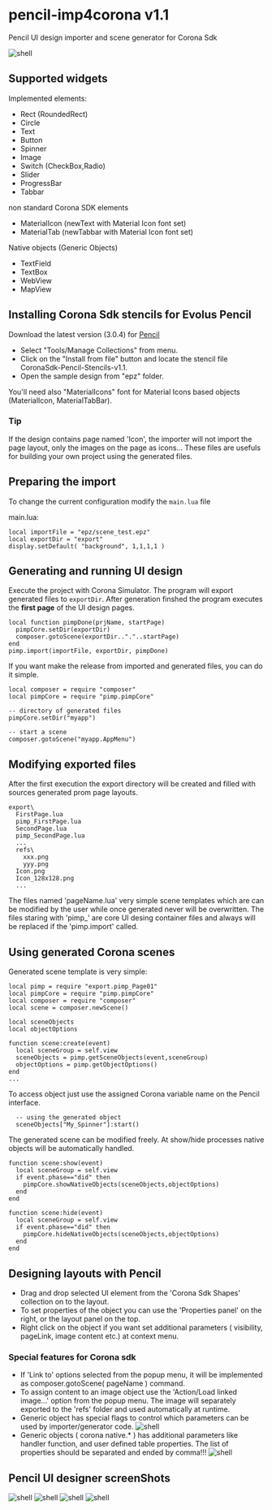 # pencil-imp4corona v1.1
Pencil UI design importer and scene generator for Corona Sdk

![shell](./pencil_sshots/Screenshot_phone_small.png)

## Supported widgets
Implemented elements:

* Rect (RoundedRect)
* Circle
* Text
* Button
* Spinner
* Image
* Switch (CheckBox,Radio)
* Slider
* ProgressBar
* Tabbar

non standard Corona SDK elements
* MaterialIcon (newText with Material Icon font set)
* MaterialTab (newTabbar with Material Icon font set)
 
Native objects (Generic Objects)

* TextField
* TextBox
* WebView
* MapView


## Installing Corona Sdk stencils for Evolus Pencil
Download the latest version (3.0.4) for [Pencil](https://pencil.evolus.vn/)
* Select "Tools/Manage Collections" from menu. 
* Click on the "Install from file" button and locate the stencil file CoronaSdk-Pencil-Stencils-v1.1.
* Open the sample design from "epz" folder.

You'll need also "MaterialIcons" font for Material Icons based objects (MaterialIcon, MaterialTabBar).

### Tip
If the design contains page named 'Icon', the importer will not import the page layout, only the images on the page as icons... 
These files are usefuls for building your own project using the generated files.


## Preparing the import
To change the current configuration modify the `main.lua` file

main.lua:
```
local importFile = "epz/scene_test.epz"
local exportDir = "export" 
display.setDefault( "background", 1,1,1,1 )	
```

## Generating and running UI design
Execute the project with Corona Simulator.
The program will export generated files to `exportDir`. After generation finshed the program executes the **first page** of the UI design pages.
```
local function pimpDone(prjName, startPage)
  pimpCore.setDir(exportDir)
  composer.gotoScene(exportDir.."."..startPage)
end
pimp.import(importFile, exportDir, pimpDone)
```
If you want make the release from imported and generated files, you can do it simple.
```
local composer = require "composer"
local pimpCore = require "pimp.pimpCore"

-- directory of generated files
pimpCore.setDir("myapp")
	
-- start a scene
composer.gotoScene("myapp.AppMenu")	
```
## Modifying exported files
After the first execution the export directory will be created and filled with sources generated prom page layouts.
```
export\
  FirstPage.lua
  pimp_FirstPage.lua
  SecondPage.lua
  pimp_SecondPage.lua
  ...
  refs\
    xxx.png
    yyy.png
  Icon.png
  Icon_128x128.png
  ...
```
The files named 'pageName.lua' very simple scene templates which are can be modified by the user while once generated never will be overwritten.
The files staring with 'pimp_' are core UI desing container files and always will be replaced if the 'pimp.import' called.

## Using generated Corona scenes
Generated scene template is very simple:
```
local pimp = require "export.pimp_Page01"
local pimpCore = require "pimp.pimpCore"
local composer = require "composer"
local scene = composer.newScene()

local sceneObjects
local objectOptions

function scene:create(event)
  local sceneGroup = self.view
  sceneObjects = pimp.getSceneObjects(event,sceneGroup)
  objectOptions = pimp.getObjectOptions()
end
...
```

To access object just use the assigned Corona variable name on the Pencil interface.
```
  -- using the generated object
  sceneObjects["My_Spinner"]:start()
```

The generated scene can be modified freely. At show/hide processes native objects will be automatically handled.
```
function scene:show(event)
  local sceneGroup = self.view
  if event.phase=="did" then
    pimpCore.showNativeObjects(sceneObjects,objectOptions)
  end
end

function scene:hide(event)
  local sceneGroup = self.view
  if event.phase=="did" then
    pimpCore.hideNativeObjects(sceneObjects,objectOptions)
  end
end

```

## Designing layouts with Pencil

* Drag and drop selected UI element from the 'Corona Sdk Shapes' collection on to the layout.
* To set properties of the object you can use the 'Properties panel' on the right, or the layout panel on the top.
* Right click on the object if you want set additional parameters ( visibility, pageLink, image content etc.) at context menu.

### Special features for Corona sdk
* If 'Link to' options selected from the popup menu, it will be implemented as composer.gotoScene( pageName ) command.
* To assign content to an image object use the 'Action/Load linked image...' option from the popup menu. The image will separately exported to the 'refs' folder and used automatically at runtime.
* Generic object has special flags to control which parameters can be used by importer/generator code.
![shell](./pencil_sshots/popupmenu.png)
* Generic objects ( corona native.* ) has additional parameters like handler function, and user defined table properties. The list of properties should be separated and ended by comma!!!
![shell](./pencil_sshots/genericObject.png)


## Pencil UI designer screenShots
![shell](./pencil_sshots/p01.png)
![shell](./pencil_sshots/p02.png)
![shell](./pencil_sshots/p03.png)
![shell](./pencil_sshots/pencil_sshot.png)
